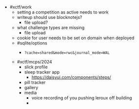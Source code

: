- #xctf/work
	- setting a competition as active needs to work
	- writeup should use blocknotejs?
		- file upload?
	- what challenge types are missing
		- file upload
	- cookie for user needs to be set on domain when deployed
	- #sqlite/options
		- ```
		  ?cache=shared&mode=rwc&journal_mode=WAL
		  ```
	- #xctf/mcps/2024
		- slick profile
		- sleep tracker app
			- https://daisyui.com/components/steps/
		- pill tracker
		- gallery
		- media
			- voice recording of you pushing leroux off building
			-